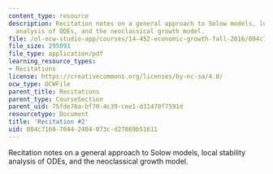 ```yaml
---
content_type: resource
description: Recitation notes on a general approach to Solow models, local stability
  analysis of ODEs, and the neoclassical growth model.
file: /ol-ocw-studio-app/courses/14-452-economic-growth-fall-2016/004c716070442404073cd27869b51611_MIT14_452F16_rec2.pdf
file_size: 295093
file_type: application/pdf
learning_resource_types:
- Recitations
license: https://creativecommons.org/licenses/by-nc-sa/4.0/
ocw_type: OCWFile
parent_title: Recitations
parent_type: CourseSection
parent_uid: 75fde76a-bf70-4c39-cee1-d31470f7591d
resourcetype: Document
title: 'Recitation #2'
uid: 004c7160-7044-2404-073c-d27869b51611
---
```

Recitation notes on a general approach to Solow models, local stability analysis of ODEs, and the neoclassical growth model.